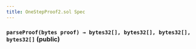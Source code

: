 ```yaml
---
title: OneStepProof2.sol Spec
---
```


### `parseProof(bytes proof) → bytes32[], bytes32[], bytes32[], bytes32[]` (public)
